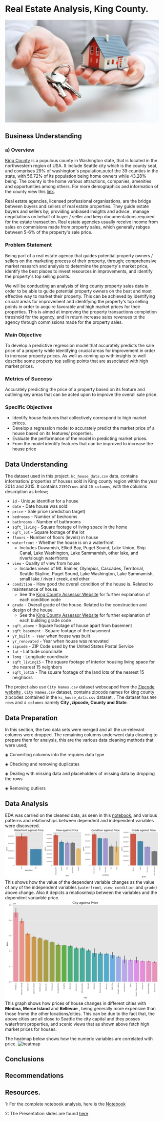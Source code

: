 # Real Estate Analysis, King County.

![picture](data/real-estate.jpg)

## Business Understanding

### a) Overview
[King County](https://en.wikipedia.org/wiki/King_County,_Washington) is a populous county in Washington state, that is located in the northwestern region of USA. It include Seattle city which is the county seat, and comprises 29% of washington's population,outof the 39 counties in the state, with  56.72% of its population being home owners while 43.28% being. The county is the home various attractions, companies, amenities and opportunities among others. For more demographics and information of the county view this [link](https://www.point2homes.com/US/Neighborhood/WA/King-County-Demographics.html).

Real estate agencies, licensed professional organisations, are the bridge between buyers and sellers of real estate properties. They guide estate buyers and sellers by; providing unbiased insights and advice , manage negotiations on behalf of buyer / seller and keep documentations required for the estate transaction. Real estate agencies usually receive income from sales on commisions made from property sales, which generally rabges between 5-6% of the property's sale price.

### Problem Statement
Being part of a real estate agency that guides potential property owners / sellers on the marketing process of their property, through; comprehensive market research and analysis to determine the property's market price, identify the best places to invest resources in improvements, and identify the property's top selling points. 

We will be conducting an analysis of king county property sales data in order to be able to guide potential property owners on the best and most effective way to market their property. This can be achieved by identifying crucial areas for improvement and identifying the property's top selling points in order to acquire favorable and high market prices for their properties. This is aimed at improving the property transactions completion threshold for the agency, and in return increase sales revenues to the agency through commissions made for the property sales.

### Main Objective
To develop a predictive regression model that accurately predicts the sale price of a property while identifying crucial areas for improvement in order to increase property prices. As well as coming up with insights to well describe some property top selling points that are associated with high market prices.

### Metrics of Success
Accurately predicting the price of a property based on its feature and outlining key areas that can be acted upon to improve the overall sale price.

### Specific Objectives
* Identify house features that collectively correspond to high market prices.
* Develop a regression model to accurately predict the market price of a house based on its features/ properties.
* Evaluate the performance of the model in predicting market prices.
* From the model identify features that can be improved to increase the house price

## Data Understanding

The dataset used in this project, `kc_house_data.csv` data, contains information/ properties of houses sold in King county region within the year 2014 and 2015. It contains `21597rows` and `20 columns`, with the columns description as below;
* `id` - Unique identifier for a house
* `date` - Date house was sold
* `price` - Sale price (prediction target)
* `bedrooms` - Number of bedrooms
* `bathrooms` - Number of bathrooms
* `sqft_living` - Square footage of living space in the home
* `sqft_lot` - Square footage of the lot
* `floors` - Number of floors (levels) in house
* `waterfront` - Whether the house is on a waterfront
    * Includes Duwamish, Elliott Bay, Puget Sound, Lake Union, Ship Canal, Lake Washington, Lake Sammamish, other lake, and river/slough waterfronts
* `view` - Quality of view from house
    * Includes views of Mt. Rainier, Olympics, Cascades, Territorial, Seattle Skyline, Puget Sound, Lake Washington, Lake Sammamish, small lake / river / creek, and other
* `condition` - How good the overall condition of the house is. Related to maintenance of house.
    * See the [King County Assessor Website](https://info.kingcounty.gov/assessor/esales/Glossary.aspx?type=r) for further explanation of each condition code
* `grade` - Overall grade of the house. Related to the construction and design of the house.
    * See the [King County Assessor Website](https://info.kingcounty.gov/assessor/esales/Glossary.aspx?type=r) for further explanation of each building grade code
* `sqft_above` - Square footage of house apart from basement
* `sqft_basement` - Square footage of the basement
* `yr_built - Year` when house was built
* `yr_renovated` - Year when house was renovated
* `zipcode` - ZIP Code used by the United States Postal Service
* `lat` - Latitude coordinate
* `long` - Longitude coordinate
* `sqft_living15` - The square footage of interior housing living space for the nearest 15 neighbors
* `sqft_lot15` - The square footage of the land lots of the nearest 15 neighbors

The project also use `City Names.csv` dataset webscaped from the [Zipcode website ](https://www.zipcode.com.ng/2022/06/list-of-washington-zip-codes.html). `City Names.csv` dataset, contains zipcode names for king county zipcodes contained in the `kc_house_data.csv` dataset, . The dataset has `500 rows` and `4 columns` namely **City ,zipcode, County and State**.

## Data Preparation

In this section, the two data sets were merged and all the un-relevant columns were dropped. The remaining columns underwent data cleaning to prepare them for analysis, this are the various data cleaning methods that were used;
<p> &#9672 Converting columns into the requires data type </p>
<p> &#9672  Checking and removing duplicates</p> 
<p> &#9672 Dealing with missing data and placeholders of missing data by dropping the rows </p>
<p> &#9672 Removing outliers </p>

## Data Analysis
EDA was carried on the cleaned data, as seen in this [notebook](https://github.com/sha-ddie/Phase-2-Project/blob/main/student.ipynb), and various patterns and relationships between dependent and independent variables were discovered. 
![categories](Images/categories.png)
This shows how the value of the dependent variable changes as the value of any of the independent variables (`waterfront`, `view`, `condition` and `grade`) above change. Also it depicts a relatiosnhsip between the variables and the dependent varianble price.
![location](Images/city.png)
This graph shows how prices of house changes in different cities with **Medina, Merce Island** and **Bellevue** , being generally more expensive than those frome the other locations/cities. This can be due to the fact that, the above cities are all close to Seattle the city capital and they posses waterfront properties, and scenic views that as shown above fetch high market prices for houses.

The heatmap below shows how the numeric variables are correlated with price.
![heatmap](Image/heatmap.png)


## Conclusions


## Recommendations

## Resources.
1: For the complete notebook analysis, here is the [Notebook](https://github.com/sha-ddie/Phase-2-Project/blob/main/student.ipynb)

2: The Presentation slides are found [here]()